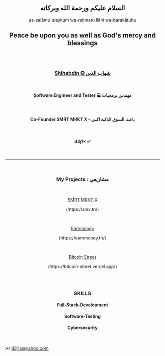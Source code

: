 <h2 align="center">  السلام عليكم ورحمة الله وبركاته </h2>

<p align="center">as-salāmu ʿalaykum wa-raḥmatu llāhi wa-barakātuhu </p>

<h2 align="center">  Peace be upon you as well as God's mercy and blessings </h2>

<br/>
<br/>

<h3  align="center"><a href="https://shihabdin.tn" target="_blank">Shihabdin ✪ شهاب الدين</a></h3>

<br/>

<h4 align="center">Software Engineer and Tester 💻 مهندس برمجيات</h4>   

<br/>

<h4 align="center">Co-Founder SMRT MRKT X - باعث السوق الذكية اكس</h4>

<br/>

<h4 align="center"> d3j1× ✅</h4>

<br/>

-----

<br/>

<h3 align="center">My Projects :  مشاريعي </h3>

<br/>



<div align="center">

[SMRT MRKT X](https://github.com/SmrtMrktX)

</div>
  
<p align="center">(https://smx.tn/)</p>




<br/>


<div align="center">

[Earnmoney](https://github.com/d3j1x/Earnmoney)

</div>

<p align="center">(https://earnmoney.tn/)</p>




<br/>
  


<div align="center">

[Bitcoin Street](https://github.com/d3j1x/BitcoinStreet)

</div>
  
<p align="center">(https://bitcoin-street.vercel.app/)</p>



<br/>





-----


<h3 align="center">SKILLS</h3>


<h4 align="center">Full-Stack-Development</h4>

<h4 align="center">Software-Testing</h4>

<h4 align="center">Cybersecurity</h4>




<br/>


  ✉️    <d3j1x@yahoo.com> 







<!---
d3j1x/d3j1x is a ✨ special ✨ repository because its `README.md` (this file) appears on your GitHub profile.
You can click the Preview link to take a look at your changes.
--->
